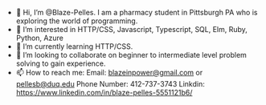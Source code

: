 - 👋 Hi, I’m @Blaze-Pelles. I am a pharmacy student in Pittsburgh PA who is exploring the world of programming.
- 👀 I’m interested in HTTP/CSS, Javascript, Typescript, SQL, Elm, Ruby, Python, Azure
- 🌱 I’m currently learning HTTP/CSS.
- 💞️ I’m looking to collaborate on beginner to intermediate level problem solving to gain experience.
- 📫 How to reach me:
  Email: blazeinpower@gmail.com or pellesb@duq.edu
  Phone Number: 412-737-3743
  Linkdin: https://www.linkedin.com/in/blaze-pelles-5551121b6/

<!---
Blaze-Pelles/Blaze-Pelles is a ✨ special ✨ repository because its `README.md` (this file) appears on your GitHub profile.
You can click the Preview link to take a look at your changes.
--->
